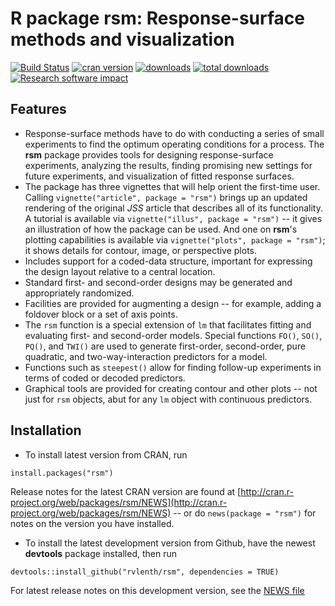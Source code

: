 R package **rsm**: Response-surface methods and visualization
====

[![Build Status](https://travis-ci.org/rvlenth/rsm.svg?branch=master)](https://travis-ci.org/rvlenth/rsm)
[![cran version](http://www.r-pkg.org/badges/version/rsm)](https://cran.r-project.org/package=rsm)
[![downloads](http://cranlogs.r-pkg.org/badges/rsm)](http://cranlogs.r-pkg.org/badges/rsm)
[![total downloads](http://cranlogs.r-pkg.org/badges/grand-total/rsm)](http://cranlogs.r-pkg.org/badges/grand-total/rsm)
[![Research software impact](http://depsy.org/api/package/cran/rsm/badge.svg)](http://depsy.org/package/r/rsm)


## Features
* Response-surface methods have to do with conducting a series of small experiments to find the optimum operating conditions for a process. The **rsm** package provides tools for designing response-surface experiments, analyzing the results, finding promising new settings for future experiments, and visualization of fitted response surfaces.
* The package has three vignettes that will help orient the first-time user. Calling `vignette("article", package = "rsm")` brings up an updated rendering of the original *JSS* article that describes all of its functionality. A tutorial is available via `vignette("illus", package = "rsm")` -- it gives an illustration of how the package can be used. And one on **rsm**'s plotting capabilities is available via `vignette("plots", package = "rsm")`; it shows details for contour, image, or perspective plots.
* Includes support for a coded-data structure, important for expressing the design layout relative to a central location.
* Standard first- and second-order designs may be generated and appropriately randomized.
* Facilities are provided for augmenting a design -- for example, adding a foldover block or a set of axis points.
* The `rsm` function is a special extension of `lm` that facilitates fitting and evaluating first- and second-order models. Special functions `FO()`, `SO()`, `PQ()`, and `TWI()` are used to generate first-order, second-order, pure quadratic, and two-way-interaction predictors for a model.
* Functions such as `steepest()` allow for finding follow-up experiments in terms of coded or decoded predictors.
* Graphical tools are provided for creating contour and other plots -- not just for `rsm` objects, abut for any `lm` object with continuous predictors.

## Installation
* To install latest version from CRAN, run 
```
install.packages("rsm")
```
Release notes for the latest CRAN version are found at [http://cran.r-project.org/web/packages/rsm/NEWS](http://cran.r-project.org/web/packages/rsm/NEWS) -- or do `news(package = "rsm")` for notes on the version you have installed.

* To install the latest development version from Github, have the newest **devtools** package installed, then run
```
devtools::install_github("rvlenth/rsm", dependencies = TRUE)
```
For latest release notes on this development version, see the [NEWS file](https://github.com/rvlenth/rsm/blob/master/inst/NEWS)
